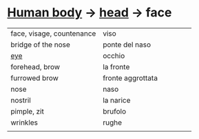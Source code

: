 # [Human body](human-body.html) -> [head](human-body-head.html) -> face 

<table>
<tr>
<td width="50%">face, visage, countenance</td>
<td>viso</td>
</tr>
<tr>
<td width="50%">bridge of the nose</td>
<td>ponte del naso</td>
</tr>
<tr>
<td width="50%"><a href="human-body-eye.html">eye</a></td>
<td>occhio</td>
</tr>
<tr>
<td width="50%">forehead, brow</td>
<td>la fronte</td>
</tr>
<tr>
<td width="50%">furrowed brow</td>
<td>fronte aggrottata</td>
</tr>
<tr>
<td width="50%">nose</td>
<td>naso</td>
</tr>
<tr>
<td width="50%">nostril</td>
<td>la narice</td>
</tr>
<tr>
<td width="50%">pimple, zit</td>
<td>brufolo</td>
</tr>
<tr>
<td width="50%">wrinkles</td>
<td>rughe</td>
</tr>
<tr>
<td width="50%"></td>
<td></td>
</tr>
</table>
